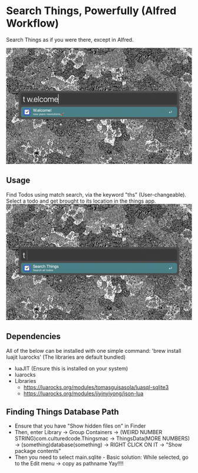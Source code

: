 # Search Things, Powerfully (Alfred Workflow)

Search Things as if you were there, except in Alfred.

![example1](Assets/example-preview.png)

## Usage

Find Todos using match search, via the keyword "ths" (User-changeable).
Select a todo and get brought to its location in the things app.
![example2](Assets/example-blank.png)

## Dependencies

All of the below can be installed with one simple command:
'brew install luajit luarocks'
(The libraries are default bundled)

- luaJIT (Ensure this is installed on your system)
- luarocks
- Libraries
    - https://luarocks.org/modules/tomasguisasola/luasql-sqlite3
    - https://luarocks.org/modules/jiyinyiyong/json-lua

## Finding Things Database Path

- Ensure that you have "Show hidden files on" in Finder
- Then, enter Library -> Group Containers -> (WEIRD NUMBER STRING)com.culturedcode.Thingsmac -> ThingsData(MORE NUMBERS) -> (something)database(something) -> RIGHT CLICK ON IT -> "Show package contents"
- Then you need to select main.sqlite - Basic solution: While selected, go to the Edit menu -> copy as pathname
  Yay!!!!
